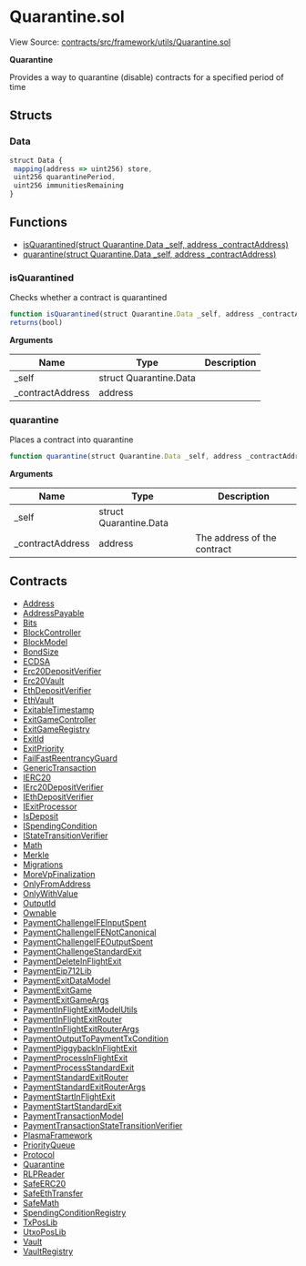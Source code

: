 # Quarantine.sol

View Source: [contracts/src/framework/utils/Quarantine.sol](../../contracts/src/framework/utils/Quarantine.sol)

**Quarantine**

Provides a way to quarantine (disable) contracts for a specified period of time

## Structs
### Data

```js
struct Data {
 mapping(address => uint256) store,
 uint256 quarantinePeriod,
 uint256 immunitiesRemaining
}
```

## Functions

- [isQuarantined(struct Quarantine.Data _self, address _contractAddress)](#isquarantined)
- [quarantine(struct Quarantine.Data _self, address _contractAddress)](#quarantine)

### isQuarantined

Checks whether a contract is quarantined

```js
function isQuarantined(struct Quarantine.Data _self, address _contractAddress) internal view
returns(bool)
```

**Arguments**

| Name        | Type           | Description  |
| ------------- |------------- | -----|
| _self | struct Quarantine.Data |  | 
| _contractAddress | address |  | 

### quarantine

Places a contract into quarantine

```js
function quarantine(struct Quarantine.Data _self, address _contractAddress) internal nonpayable
```

**Arguments**

| Name        | Type           | Description  |
| ------------- |------------- | -----|
| _self | struct Quarantine.Data |  | 
| _contractAddress | address | The address of the contract | 

## Contracts

* [Address](Address.md)
* [AddressPayable](AddressPayable.md)
* [Bits](Bits.md)
* [BlockController](BlockController.md)
* [BlockModel](BlockModel.md)
* [BondSize](BondSize.md)
* [ECDSA](ECDSA.md)
* [Erc20DepositVerifier](Erc20DepositVerifier.md)
* [Erc20Vault](Erc20Vault.md)
* [EthDepositVerifier](EthDepositVerifier.md)
* [EthVault](EthVault.md)
* [ExitableTimestamp](ExitableTimestamp.md)
* [ExitGameController](ExitGameController.md)
* [ExitGameRegistry](ExitGameRegistry.md)
* [ExitId](ExitId.md)
* [ExitPriority](ExitPriority.md)
* [FailFastReentrancyGuard](FailFastReentrancyGuard.md)
* [GenericTransaction](GenericTransaction.md)
* [IERC20](IERC20.md)
* [IErc20DepositVerifier](IErc20DepositVerifier.md)
* [IEthDepositVerifier](IEthDepositVerifier.md)
* [IExitProcessor](IExitProcessor.md)
* [IsDeposit](IsDeposit.md)
* [ISpendingCondition](ISpendingCondition.md)
* [IStateTransitionVerifier](IStateTransitionVerifier.md)
* [Math](Math.md)
* [Merkle](Merkle.md)
* [Migrations](Migrations.md)
* [MoreVpFinalization](MoreVpFinalization.md)
* [OnlyFromAddress](OnlyFromAddress.md)
* [OnlyWithValue](OnlyWithValue.md)
* [OutputId](OutputId.md)
* [Ownable](Ownable.md)
* [PaymentChallengeIFEInputSpent](PaymentChallengeIFEInputSpent.md)
* [PaymentChallengeIFENotCanonical](PaymentChallengeIFENotCanonical.md)
* [PaymentChallengeIFEOutputSpent](PaymentChallengeIFEOutputSpent.md)
* [PaymentChallengeStandardExit](PaymentChallengeStandardExit.md)
* [PaymentDeleteInFlightExit](PaymentDeleteInFlightExit.md)
* [PaymentEip712Lib](PaymentEip712Lib.md)
* [PaymentExitDataModel](PaymentExitDataModel.md)
* [PaymentExitGame](PaymentExitGame.md)
* [PaymentExitGameArgs](PaymentExitGameArgs.md)
* [PaymentInFlightExitModelUtils](PaymentInFlightExitModelUtils.md)
* [PaymentInFlightExitRouter](PaymentInFlightExitRouter.md)
* [PaymentInFlightExitRouterArgs](PaymentInFlightExitRouterArgs.md)
* [PaymentOutputToPaymentTxCondition](PaymentOutputToPaymentTxCondition.md)
* [PaymentPiggybackInFlightExit](PaymentPiggybackInFlightExit.md)
* [PaymentProcessInFlightExit](PaymentProcessInFlightExit.md)
* [PaymentProcessStandardExit](PaymentProcessStandardExit.md)
* [PaymentStandardExitRouter](PaymentStandardExitRouter.md)
* [PaymentStandardExitRouterArgs](PaymentStandardExitRouterArgs.md)
* [PaymentStartInFlightExit](PaymentStartInFlightExit.md)
* [PaymentStartStandardExit](PaymentStartStandardExit.md)
* [PaymentTransactionModel](PaymentTransactionModel.md)
* [PaymentTransactionStateTransitionVerifier](PaymentTransactionStateTransitionVerifier.md)
* [PlasmaFramework](PlasmaFramework.md)
* [PriorityQueue](PriorityQueue.md)
* [Protocol](Protocol.md)
* [Quarantine](Quarantine.md)
* [RLPReader](RLPReader.md)
* [SafeERC20](SafeERC20.md)
* [SafeEthTransfer](SafeEthTransfer.md)
* [SafeMath](SafeMath.md)
* [SpendingConditionRegistry](SpendingConditionRegistry.md)
* [TxPosLib](TxPosLib.md)
* [UtxoPosLib](UtxoPosLib.md)
* [Vault](Vault.md)
* [VaultRegistry](VaultRegistry.md)
